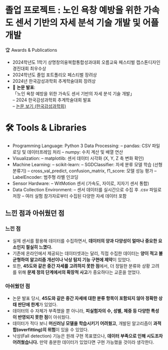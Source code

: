 # 졸업 프로젝트 : 노인 욕창 예방을 위한 가속도 센서 기반의 자세 분석 기술 개발 및 어플 개발
🏆 Awards & Publications
- 2024학년도 1학기 상명창의융복합통합성과대회 오름교육 페스티벌 캡스톤디자인 경진대회 최우수상
- 2024학년도 졸업 포트폴리오 페스티벌 장려상
- 2024년 한국감성과학회 추계학술대회 장려상
- 📄 **논문 발표**:  
  「노인 욕창 예방을 위한 가속도 센서 기반의 자세 분석 기술 개발」  
  – 2024 한국감성과학회 추계학술대회 발표  
  – [논문 보기 (한국감성과학회)](https://koses.or.kr/html/sub02_02.asp)

# 🛠 Tools & Libraries
- Programming Language: Python 3
Data Processing:
  – pandas: CSV 파일 로딩 및 데이터프레임 처리
  – numpy: 수치 계산 및 배열 연산
- Visualization:
  – matplotlib: 센서 데이터 시각화 (X, Y, Z 축 변화 확인)
- Machine Learning:
  – scikit-learn:
    – SGDClassifier: 자세 분류 모델 학습 (선형 분류기)
    – cross_val_predict, confusion_matrix, f1_score: 모델 성능 평가
    – LabelEncoder: 범주형 라벨 인코딩
- Sensor Hardware:
  – WitMotion 센서 (가속도, 자이로, 지자기 센서 통합)
- Data Collection Environment:
  – 센서 데이터를 실시간으로 수집 후 .csv 파일로 저장
  – 여러 실험 참가자로부터 수집된 다양한 자세 데이터 포함

## 느낀 점과 아쉬웠던 점

### 느낀 점
- 실제 센서를 활용해 데이터를 수집하면서, **데이터의 양과 다양성이 얼마나 중요한 요소인지 절실히 느꼈다.**
- 기존에 온라인에서 제공되는 데이터셋과는 달리, 직접 수집한 데이터는 **양이 적고 불균형하여 알고리즘 개선이나 낙상 탐지 기능 구현에 제약**이 있었다.
- 또한, **45도와 같은 중간 자세를 고려하지 못한 점**에서, 더 정밀한 분류와 상황 고려를 위해 **문제 정의 단계에서의 확장적 사고**가 중요하다는 교훈을 얻었다.

### 아쉬웠던 점
- 논문 발표 당시, **45도와 같은 중간 자세에 대한 분류 항목이 포함되지 않아 정확한 상태 판단에 한계**가 있었다.
- 데이터의 수 자체가 부족했을 뿐 아니라, **피실험자의 수, 성별, 체중 등 다양한 특성이 반영되지 못한 점**이 아쉬웠다.
- 데이터가 적다 보니 **머신러닝 모델을 학습시키기 어려웠고**, 개발된 알고리즘이 **과적합(overfitting)의 위험**이 있을 수 있었다.
- 낙상(Fall detection) 기능은 원래 구현 목표였으나, **데이터 부족으로 인해 시도조차 어려웠습니다.** 만약 충분한 데이터가 있었다면 구현 가능했을 것이라 생각한다.
